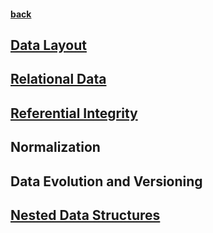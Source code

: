 #### [back](../Redis_Main.md)

## [Data Layout](data_layout.md)

## [Relational Data](relational_data.md)

## [Referential Integrity ](referential_integerity.md)

## Normalization 

## Data Evolution and Versioning

## [Nested Data Structures](nested_structures.md)